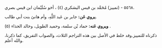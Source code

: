 ٥٥٦٨ - (تمييز) مُحَمَّد بن قيس اليشكري (٤) ، أخو سُلَيْمان ابن قيس بصري.

**يروي عَن:** جابر بن عَبد اللَّهِ، وأم هانئ بنت أبي طالب.

**ويروي عَنه:** حماد بْن سلمة، وحميد الطويل، وخالد الحذاء (٥) .

ذكرناه للتمييز.وقد خلط في الأصل بين هذه التراجم الثلاث، والصواب التفريق، كما ذكرنا، والله أعلم.